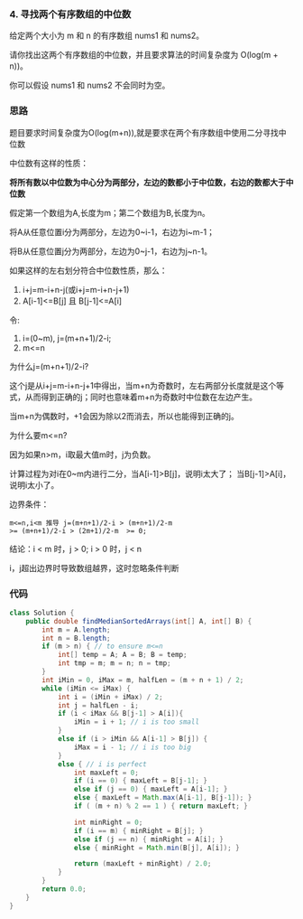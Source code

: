 ### 4. 寻找两个有序数组的中位数

给定两个大小为 m 和 n 的有序数组 nums1 和 nums2。

请你找出这两个有序数组的中位数，并且要求算法的时间复杂度为 O(log(m + n))。

你可以假设 nums1 和 nums2 不会同时为空。

### 思路
题目要求时间复杂度为O(log(m+n)),就是要求在两个有序数组中使用二分寻找中位数

中位数有这样的性质：

**将所有数以中位数为中心分为两部分，左边的数都小于中位数，右边的数都大于中位数**

假定第一个数组为A,长度为m；第二个数组为B,长度为n。

将A从任意位置i分为两部分，左边为0~i-1，右边为i~m-1；

将B从任意位置j分为两部分，左边为0~j-1，右边为j~n-1。

如果这样的左右划分符合中位数性质，那么：
1. i+j=m-i+n-j(或i+j=m-i+n-j+1)
2. A[i-1]<=B[j] 且 B[j-1]<=A[i]

令:
1. i=(0~m), j=(m+n+1)/2-i;
2. m<=n

为什么j=(m+n+1)/2-i?

这个j是从i+j=m-i+n-j+1中得出，当m+n为奇数时，左右两部分长度就是这个等式，从而得到正确的j；同时也意味着m+n为奇数时中位数在左边产生。

当m+n为偶数时，+1会因为除以2而消去，所以也能得到正确的j。

为什么要m<=n?

因为如果n>m，i取最大值m时，j为负数。

计算过程为对i在0~m内进行二分，当A[i-1]>B[j]，说明i太大了；
当B[j-1]>A[i]，说明i太小了。

边界条件：

```
m<=n,i<m 推导 j=(m+n+1)/2-i > (m+n+1)/2-m 
>= (m+n+1)/2-i > (2m+1)/2-m  >= 0;
```
结论：i < m 时，j > 0; i > 0 时，j < n

i，j超出边界时导致数组越界，这时忽略条件判断

### 代码

```java
class Solution {
    public double findMedianSortedArrays(int[] A, int[] B) {
        int m = A.length;
        int n = B.length;
        if (m > n) { // to ensure m<=n
            int[] temp = A; A = B; B = temp;
            int tmp = m; m = n; n = tmp;
        }
        int iMin = 0, iMax = m, halfLen = (m + n + 1) / 2;
        while (iMin <= iMax) {
            int i = (iMin + iMax) / 2;
            int j = halfLen - i;
            if (i < iMax && B[j-1] > A[i]){
                iMin = i + 1; // i is too small
            }
            else if (i > iMin && A[i-1] > B[j]) {
                iMax = i - 1; // i is too big
            }
            else { // i is perfect
                int maxLeft = 0;
                if (i == 0) { maxLeft = B[j-1]; }
                else if (j == 0) { maxLeft = A[i-1]; }
                else { maxLeft = Math.max(A[i-1], B[j-1]); }
                if ( (m + n) % 2 == 1 ) { return maxLeft; }

                int minRight = 0;
                if (i == m) { minRight = B[j]; }
                else if (j == n) { minRight = A[i]; }
                else { minRight = Math.min(B[j], A[i]); }

                return (maxLeft + minRight) / 2.0;
            }
        }
        return 0.0;
    }
}

```